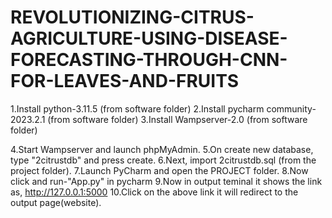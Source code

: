 # REVOLUTIONIZING-CITRUS-AGRICULTURE-USING-DISEASE-FORECASTING-THROUGH-CNN-FOR-LEAVES-AND-FRUITS


1.Install python-3.11.5 (from software folder)
2.Install pycharm community-2023.2.1 (from software folder)
3.Install Wampserver-2.0 (from software folder)

4.Start Wampserver and launch phpMyAdmin.
5.On create new database, type "2citrustdb" and press create.
6.Next, import 2citrustdb.sql (from the project folder).
7.Launch PyCharm and open the PROJECT folder.
8.Now click and run-"App.py" in pycharm
9.Now in output teminal it shows the link as, http://127.0.0.1:5000
10.Click on the above link it will redirect to the output page(website). 
